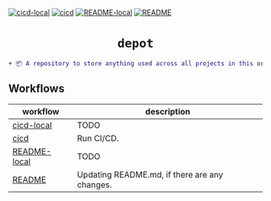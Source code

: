[![cicd-local](https://github.com/jmpa-io/depot/actions/workflows/cicd-local.yml/badge.svg)](https://github.com/jmpa-io/depot/actions/workflows/cicd-local.yml)
[![cicd](https://github.com/jmpa-io/depot/actions/workflows/cicd.yml/badge.svg)](https://github.com/jmpa-io/depot/actions/workflows/cicd.yml)
[![README-local](https://github.com/jmpa-io/depot/actions/workflows/README-local.yml/badge.svg)](https://github.com/jmpa-io/depot/actions/workflows/README-local.yml)
[![README](https://github.com/jmpa-io/depot/actions/workflows/README.yml/badge.svg)](https://github.com/jmpa-io/depot/actions/workflows/README.yml)

<div align="center">

# `depot`

</div>

```diff
+ 📦 A repository to store anything used across all projects in this org (eg. generic scripts, cloudformation templates, github action workflows). Used in conjuntion with the root-template!
```

## Workflows

workflow|description
---|---
[cicd-local](.github/workflows/cicd-local.yml)|TODO
[cicd](.github/workflows/cicd.yml)|Run CI/CD.
[README-local](.github/workflows/README-local.yml)|TODO
[README](.github/workflows/README.yml)|Updating README.md, if there are any changes.

